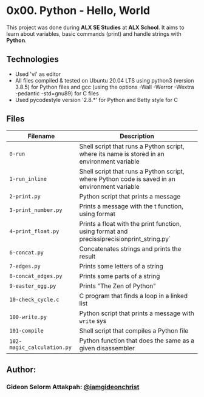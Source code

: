 # 0x00. Python - Hello, World
This project was done during **ALX SE Studies** at **ALX School**. It aims to learn about variables, basic commands (print) and handle strings with **Python**.

## Technologies
* Used 'vi' as editor
* All files compiled & tested on Ubuntu 20.04 LTS using python3 (version 3.8.5) for Python files and gcc (using the options -Wall -Werror -Wextra -pedantic -std=gnu89) for C files
* Used pycodestyle version '2.8.*'  for Python and Betty style for C

## Files
| Filename | Description |
| -------- | ----------- |
| `0-run` | Shell script that runs a Python script, where its name is stored in an environment variable |
| `1-run_inline` | Shell script that runs a Python script, where Python code is saved in an environment variable |
| `2-print.py` | Python script that prints a message |
| `3-print_number.py` | Prints a message with the t function, using format |
| `4-print_float.py` | Prints a float with the print function, using format and precissiprecisionprint_string.py` | Prints 3 times a string using print fan ction with format |
| `6-concat.py` | Concatenates strings and prints the result |
| `7-edges.py` | Prints some letters of a string |
| `8-concat_edges.py` | Prints some parts of a string |
| `9-easter_egg.py` | Prints "The Zen of Python" |
| `10-check_cycle.c` | C program that finds a loop in a linked list |
| `100-write.py` | Python script that prints a message with `write` sys |
| `101-compile` | Shell script that compiles a Python file |
| `102-magic_calculation.py` | Python function that does the same as a given disassembler |

## Author:
### Gideon Selorm Attakpah: [@iamgideonchrist](https://github.com/iamgideonchrist)
